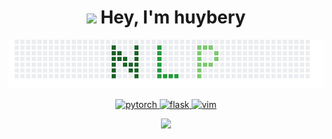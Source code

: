 <div align="center">
  <h1 align="center"> <img src="https://emojis.slackmojis.com/emojis/images/1531849430/4246/blob-sunglasses.gif?1531849430" width="30"/> Hey, I'm huybery</h1>
<!--   <h3 style="color:red;" align="center"> I'm a researcher with a strong curiosity about deep learning & nature language processing. </h3> -->

<!--  <img src="https://github.com/huybery/huybery/blob/master/bio.gif" /> -->
<!--   <img src="https://github.com/huybery/huybery/blob/master/bio.svg" /> -->


  <img src="https://github.com/huybery/huybery/blob/master/nlp_x.png" />
  

  <p align="center"> 
    <a href="https://pytorch.org/" target="_blank"> 
      <img src="https://www.vectorlogo.zone/logos/pytorch/pytorch-icon.svg" alt="pytorch" width="40" height="40"/> 
    </a> 
    <a href="https://flask.palletsprojects.com/" target="_blank"> 
       <img src="https://www.vectorlogo.zone/logos/pocoo_flask/pocoo_flask-icon.svg" alt="flask" width="40" height="40"/> 
    </a> 
    <a href="https://github.com/vim/vim" target="_blank"> 
       <img src="https://www.vectorlogo.zone/logos/vim/vim-icon.svg" alt="vim" width="40" height="40"/> 
    </a> 
  </p>
  <p align="center"> <img src="https://visitor-badge.glitch.me/badge?page_id=huybery.huybery" /> </p>
</div>

<!-- ![ visitors ](https://visitor-badge.glitch.me/badge?page_id=huybery.huybery) -->


<!-- <img src='https://random-memer.herokuapp.com/' title="Meme" alt="Please refresh the page is the meme doesn't show up."> -->
